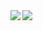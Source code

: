 <!--
### Hi there 👋
-->
<a href="https://github.com/scheric">
  <img align="left" src="https://github-readme-stats.vercel.app/api?username=scheric&show_icons=true&hide_border=true" />
</a>

<a href="https://github.com/scheric">
  <img align="left"  src="https://github-readme-stats.vercel.app/api/top-langs/?username=scheric" />
</a>

<!--
<a href="https://github.com/scheric">
  <img align="bottem" src="https://github-readme-stats.vercel.app/api?username=scheric&show_icons=true&hide_border=true&include_all_commits=true" />
</a>
-->
<!--
**scheric/scheric** is a ✨ _special_ ✨ repository because its `README.md` (this file) appears on your GitHub profile.

Here are some ideas to get you started:

- 🔭 I’m currently working on ...
- 🌱 I’m currently learning ...
- 👯 I’m looking to collaborate on ...
- 🤔 I’m looking for help with ...
- 💬 Ask me about ...
- 📫 How to reach me: ...
- 😄 Pronouns: ...
- ⚡ Fun fact: ...
-->
